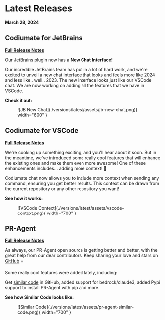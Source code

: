 # Latest Releases 
**March 28, 2024**

## Codiumate for JetBrains

**[Full Release Notes](./versions/latest/codiumate-jb.md)**

Our JetBrains plugin now has a **New Chat Interface!**

Our incredible JetBrains team has put in a lot of hard work, and we're excited to unveil a new chat interface that looks and feels more like 2024 and less like.. well.. 2023. The new interface looks just like our VSCode chat. We are now working on adding all the features that we have in VSCode.

**Check it out:**

<figure markdown="1">
![JB New Chat](./versions/latest/assets/jb-new-chat.png){ width="600" }
</figure>


## Codiumate for VSCode

**[Full Release Notes](./versions/latest/vscode.md)**

We're cooking up something exciting, and you'll hear about it soon. But in the meantime, we've introduced some really cool features that will enhance the existing ones and make them even more awesome! One of these enhancements includes... adding more context! 🍾

Codiumate chat now allows you to include more context when sending any command, ensuring you get better results. This context can be drawn from the current repository or any other repository you want!

**See how it works:**

<figure markdown="1">
![VSCode Context](./versions/latest/assets/vscode-context.png){ width="700" }
</figure>



## PR-Agent

**[Full Release Notes](./versions/latest/pr-agent.md)**

As always, our PR-Agent open source is getting better and better, with the great help from our dear contributors. Keep sharing your love and stars on [GitHub](https://github.com/Codium-ai/pr-agent/) ⭐️

Some really cool features were added lately, including:

Get [similar code](https://pr-agent-docs.codium.ai/tools/similar_code/) in GitHub, added support for bedrock/claude3, added Pypi support to install PR-Agent with pip and more.

**See how Similar Code looks like:**

<figure markdown="1">
![Similar Code](./versions/latest/assets/pr-agent-similar-code.png){ width="700" }
</figure>

